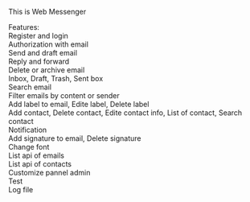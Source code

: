 This is Web Messenger

Features:\
Register and login\
Authorization with email\
Send and draft email\
Reply and forward\
Delete or archive email\
Inbox, Draft, Trash, Sent box\
Search email\
Filter emails by content or sender\
Add label to email, Edite label, Delete label\
Add contact, Delete contact, Edite contact info, List of contact, Search contact\
Notification\
Add signature to email, Delete signature\
Change font\
List api of emails\
List api of contacts\
Customize pannel admin\
Test\
Log file
